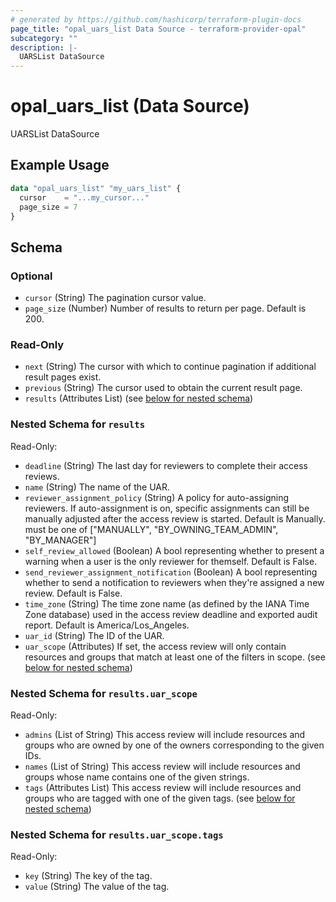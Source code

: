 ```yaml
---
# generated by https://github.com/hashicorp/terraform-plugin-docs
page_title: "opal_uars_list Data Source - terraform-provider-opal"
subcategory: ""
description: |-
  UARSList DataSource
---
```


# opal_uars_list (Data Source)

UARSList DataSource

## Example Usage

```terraform
data "opal_uars_list" "my_uars_list" {
  cursor    = "...my_cursor..."
  page_size = 7
}
```

<!-- schema generated by tfplugindocs -->
## Schema

### Optional

- `cursor` (String) The pagination cursor value.
- `page_size` (Number) Number of results to return per page. Default is 200.

### Read-Only

- `next` (String) The cursor with which to continue pagination if additional result pages exist.
- `previous` (String) The cursor used to obtain the current result page.
- `results` (Attributes List) (see [below for nested schema](#nestedatt--results))

<a id="nestedatt--results"></a>
### Nested Schema for `results`

Read-Only:

- `deadline` (String) The last day for reviewers to complete their access reviews.
- `name` (String) The name of the UAR.
- `reviewer_assignment_policy` (String) A policy for auto-assigning reviewers. If auto-assignment is on, specific assignments can still be manually adjusted after the access review is started. Default is Manually. must be one of ["MANUALLY", "BY_OWNING_TEAM_ADMIN", "BY_MANAGER"]
- `self_review_allowed` (Boolean) A bool representing whether to present a warning when a user is the only reviewer for themself. Default is False.
- `send_reviewer_assignment_notification` (Boolean) A bool representing whether to send a notification to reviewers when they're assigned a new review. Default is False.
- `time_zone` (String) The time zone name (as defined by the IANA Time Zone database) used in the access review deadline and exported audit report. Default is America/Los_Angeles.
- `uar_id` (String) The ID of the UAR.
- `uar_scope` (Attributes) If set, the access review will only contain resources and groups that match at least one of the filters in scope. (see [below for nested schema](#nestedatt--results--uar_scope))

<a id="nestedatt--results--uar_scope"></a>
### Nested Schema for `results.uar_scope`

Read-Only:

- `admins` (List of String) This access review will include resources and groups who are owned by one of the owners corresponding to the given IDs.
- `names` (List of String) This access review will include resources and groups whose name contains one of the given strings.
- `tags` (Attributes List) This access review will include resources and groups who are tagged with one of the given tags. (see [below for nested schema](#nestedatt--results--uar_scope--tags))

<a id="nestedatt--results--uar_scope--tags"></a>
### Nested Schema for `results.uar_scope.tags`

Read-Only:

- `key` (String) The key of the tag.
- `value` (String) The value of the tag.


